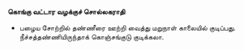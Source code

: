 **கொங்கு வட்டார வழக்குச் சொல்லகராதி**
- பழைய சோற்றில் தண்ணீரை ஊற்றி வைத்து மறுநாள் காலையில் குடிப்பது. நீச்சத்தண்ணியிருந்தாக் கொஞ்சங்குடு குடிக்கலா.

